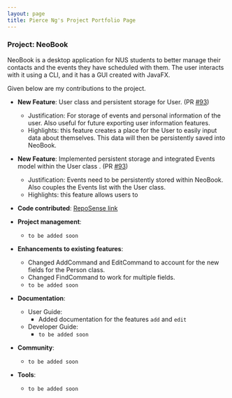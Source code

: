 ```yaml
---
layout: page
title: Pierce Ng's Project Portfolio Page
---
```


### Project: NeoBook

NeoBook is a desktop application for NUS students to better manage their contacts and the events they have scheduled with them. The user interacts with it using a CLI, and it has a GUI created with JavaFX.

Given below are my contributions to the project.

* **New Feature**: User class and persistent storage for User. (PR [#93](https://github.com/AY2223S2-CS2103T-F12-3/tp/pull/93))
  * Justification: For storage of events and personal information of the user. Also useful for future exporting user information features.
  * Highlights: this feature creates a place for the User to easily input data about themselves. This data will then be persistently saved into NeoBook. 

* **New Feature**: Implemented persistent storage and integrated Events model within the User class . (PR [#93](https://github.com/AY2223S2-CS2103T-F12-3/tp/pull/93))
  * Justification: Events need to be persistently stored within NeoBook. Also couples the Events list with the User class.
  * Highlights: this feature allows users to 

* **Code contributed**: [RepoSense link](https://nus-cs2103-ay2223s2.github.io/tp-dashboard/?search=igezt&breakdown=true)

* **Project management**:
  * `to be added soon`

* **Enhancements to existing features**:
  * Changed AddCommand and EditCommand to account for the new fields for the Person class.
  * Changed FindCommand to work for multiple fields.
  * `to be added soon`

* **Documentation**:
  * User Guide:
    * Added documentation for the features `add` and `edit`
  * Developer Guide:
    * `to be added soon`

* **Community**:
  * `to be added soon`

* **Tools**:
  * `to be added soon`

